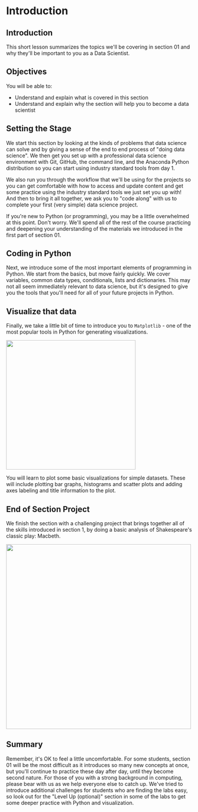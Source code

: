 
# Introduction

## Introduction
This short lesson summarizes the topics we'll be covering in section 01 and why they'll be important to you as a Data Scientist.

## Objectives
You will be able to:
* Understand and explain what is covered in this section
* Understand and explain why the section will help you to become a data scientist

## Setting the Stage

We start this section by looking at the kinds of problems that data science can solve and by giving a sense of the end to end process of "doing data science". We then get you set up with a professional data science environment with Git, GitHub, the command line, and the Anaconda Python distribution so you can start using industry standard tools from day 1.

We also run you through the workflow that we'll be using for the projects so you can get comfortable with how to access and update content and get some practice using the industry standard tools we just set you up with! And then to bring it all together, we ask you to "code along" with us to complete your first (very simple) data science project.

If you're new to Python (or programming), you may be a little overwhelmed at this point. Don't worry. We'll spend all of the rest of the course practicing and deepening your understanding of the materials we introduced in the first part of section 01.

## Coding in Python 

Next, we introduce some of the most important elements of programming in Python. We start from the basics, but move fairly quickly. We cover variables, common data types, conditionals, lists and dictionaries. This may not all seem immediately relevant to data science, but it's designed to give you the tools that you'll need for all of your future projects in Python.

## Visualize that data

Finally, we take a little bit of time to introduce you to `Matplotlib` - one of the most popular tools in Python for generating visualizations.

<img src="https://matplotlib.org/_static/logo2.png" width=350>

You will learn to plot some basic visualizations for simple datasets. These will include plotting bar graphs, histograms and scatter plots and adding axes labeling and title information to the plot.

## End of Section Project

We finish the section with a challenging project that brings together all of the skills introduced in section 1, by doing a basic analysis of Shakespeare's classic play: Macbeth.

<img src="https://s3.pixers.pics/pixers/700/FO/51/62/73/20/700_FO51627320_38b000ce4e7073b9a223a545e94df174.jpg" width=500>

## Summary

Remember, it's OK to feel a little uncomfortable. For some students, section 01 will be the most difficult as it introduces so many new concepts at once, but you'll continue to practice these day after day, until they become second nature. For those of you with a strong background in computing, please bear with us as we help everyone else to catch up. We've tried to introduce additional challenges for students who are finding the labs easy, so look out for the "Level Up (optional)" section in some of the labs to get some deeper practice with Python and visualization.
